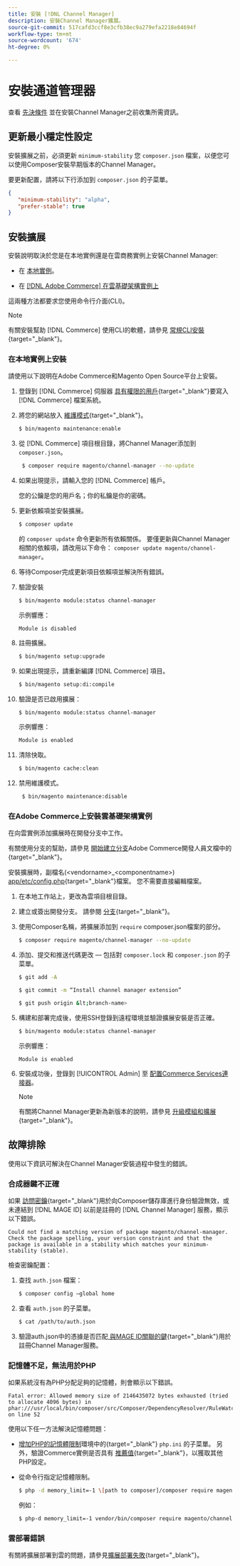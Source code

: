```yaml
---
title: 安裝 [!DNL Channel Manager]
description: 安裝Channel Manager擴展。
source-git-commit: 517cafd3ccf8e3cfb38ec9a279efa2218e84694f
workflow-type: tm+mt
source-wordcount: '674'
ht-degree: 0%

---
```



# 安裝通道管理器

查看 [先決條件](onboard.md#prerequisites) 並在安裝Channel Manager之前收集所需資訊。

## 更新最小穩定性設定

安裝擴展之前，必須更新 `minimum-stability` 您 `composer.json` 檔案，以便您可以使用Composer安裝早期版本的Channel Manager。

要更新配置，請將以下行添加到 `composer.json` 的子菜單。

```json
{
   "minimum-stability": "alpha",
   "prefer-stable": true
}
```

## 安裝擴展

安裝說明取決於您是在本地實例還是在雲商務實例上安裝Channel Manager:

- 在 [本地實例](#install-on-an-on-premises-instance)。

- 在 [[!DNL Adobe Commerce] 在雲基礎架構實例上](#install-adobe-commerce-on-cloud-infrastructure)

這兩種方法都要求您使用命令行介面(CLI)。

>[!NOTE]
>
>有關安裝幫助 [!DNL Commerce] 使用CLI的軟體，請參見 [常規CLI安裝](https://devdocs.magento.com/extensions/install/){target=&quot;_blank&quot;}。

### 在本地實例上安裝

請使用以下說明在Adobe Commerce和Magento Open Source平台上安裝。

1. 登錄到 [!DNL Commerce] 伺服器 [具有權限的用戶](https://devdocs.magento.com/guides/v2.4/install-gde/prereq/file-system-perms.html){target=&quot;_blank&quot;}要寫入 [!DNL Commerce] 檔案系統。

1. 將您的網站放入 [維護模式](https://devdocs.magento.com/guides/v2.4/install-gde/install/cli/install-cli-subcommands-maint.html){target=&quot;_blank&quot;}。

   ```bash
   $ bin/magento maintenance:enable
   ```

1. 從 [!DNL Commerce] 項目根目錄，將Channel Manager添加到 `composer.json`。

   ```bash
    $ composer require magento/channel-manager --no-update
   ```

1. 如果出現提示，請輸入您的 [!DNL Commerce] 帳戶。

   您的公鑰是您的用戶名；你的私鑰是你的密碼。

1. 更新依賴項並安裝擴展。

   ```bash
   $ composer update
   ```

   的 `composer update` 命令更新所有依賴關係。 要僅更新與Channel Manager相關的依賴項，請改用以下命令： `composer update magento/channel-manager`。

1. 等待Composer完成更新項目依賴項並解決所有錯誤。

1. 驗證安裝

   ```bash
   $ bin/magento module:status channel-manager
   ```

   示例響應：

   ```terminal
   Module is disabled
   ```

1. 註冊擴展。

   ```bash
   $ bin/magento setup:upgrade
   ```

1. 如果出現提示，請重新編譯 [!DNL Commerce] 項目。

   ```bash
   $ bin/magento setup:di:compile
   ```

1. 驗證是否已啟用擴展：

   ```bash
   $ bin/magento module:status channel-manager
   ```

   示例響應：

   ```bash
   Module is enabled
   ```

1. 清除快取。

   ```bash
   $ bin/magento cache:clean
   ```

1. 禁用維護模式。

   ```bash
    $ bin/magento maintenance:disable
   ```

### 在Adobe Commerce上安裝雲基礎架構實例

在向雲實例添加擴展時在開發分支中工作。

有關使用分支的幫助，請參見 [開始建立分支](https://devdocs.magento.com/cloud/env/environments-start.html#getstarted)Adobe Commerce開發人員文檔中的{target=&quot;_blank&quot;}。

安裝擴展時，副檔名(&lt;vendorname>\_&lt;componentname>) [app/etc/config.php](https://devdocs-beta.magento.com/guides/v2.3/config-guide/config/config-php.html){target=&quot;_blank&quot;}檔案。 您不需要直接編輯檔案。

1. 在本地工作站上，更改為雲項目根目錄。

1. 建立或簽出開發分支。 請參閱 [分支](https://devdocs-beta.magento.com/cloud/env/environments-start.html#getstarted){target=&quot;_blank&quot;}。
1. 使用Composer名稱，將擴展添加到 `require` composer.json檔案的部分。

   ```bash
   $ composer require magento/channel-manager --no-update
   ```

1. 添加、提交和推送代碼更改 — 包括對 `composer.lock` 和 `composer.json` 的子菜單。

   ```bash
   $ git add -A
   ```

   ```bash
   $ git commit -m “Install channel manager extension” 
   ```

   ```bash
   $ git push origin &lt;branch-name>
   ```

1. 構建和部署完成後，使用SSH登錄到遠程環境並驗證擴展安裝是否正確。

   ```bash
   $ bin/magento module:status channel-manager
   ```

   示例響應：

   ```terminal
   Module is enabled
   ```

1. 安裝成功後，登錄到 [!UICONTROL Admin] 至 [配置Commerce Services連接器](connect.md)。

   >[!NOTE]
   >
   >有關將Channel Manager更新為新版本的說明，請參見 [升級模組和擴展](https://experienceleague.adobe.com/docs/commerce-operations/upgrade-guide/modules/upgrade.html){target=&quot;_blank&quot;}。


## 故障排除

使用以下資訊可解決在Channel Manager安裝過程中發生的錯誤。

### 合成器鍵不正確

如果 [訪問密鑰](https://devdocs.magento.com/guides/v2.4/install-gde/prereq/connect-auth.html){target=&quot;_blank&quot;}用於向Composer儲存庫進行身份驗證無效，或未連結到 [!DNL MAGE ID] 以前是註冊的 [!DNL Channel Manager] 服務，顯示以下錯誤。


```terminal
Could not find a matching version of package magento/channel-manager. Check the package spelling, your version constraint and that the package is available in a stability which matches your minimum-stability (stable).
```

檢查密鑰配置：

1. 查找 `auth.json` 檔案：

   ```bash
   $ composer config –global home
   ```

1. 查看 `auth.json` 的子菜單。

   ```bash
   $ cat /path/to/auth.json
   ```

1. 驗證auth.json中的憑據是否匹配[ 與MAGE ID關聯的鍵](https://devdocs.magento.com/guides/v2.4/install-gde/prereq/connect-auth.html){target=&quot;_blank&quot;}用於註冊Channel Manager服務。

### 記憶體不足，無法用於PHP

如果系統沒有為PHP分配足夠的記憶體，則會顯示以下錯誤。

```terminal
Fatal error: Allowed memory size of 2146435072 bytes exhausted (tried to allocate 4096 bytes) in phar:///usr/local/bin/composer/src/Composer/DependencyResolver/RuleWatchGraph.php on line 52
```

使用以下任一方法解決記憶體問題：

- [增加PHP的記憶體限制](https://devdocs.magento.com/cloud/project/magento-app-php-ini.html#increase-php-memory-limit)環境中的{target=&quot;_blank&quot;} `php.ini` 的子菜單。 另外，驗證Commerce實例是否具有 [推薦值](https://devdocs.magento.com/guides/v2.4/install-gde/prereq/php-settings.html){target=&quot;_blank&quot;}，以獲取其他PHP設定。

- 從命令行指定記憶體限制。

   ```bash
   $ php -d memory_limit=-1 \[path to composer]/composer require magento/payment-services.
   ```

   例如：

   ```bash
   $ php-d memory_limit=-1 vendor/bin/composer require magento/channel-manager
   ```

### 雲部署錯誤

有關將擴展部署到雲的問題，請參見[擴展部署失敗](https://devdocs.magento.com/cloud/trouble/trouble_comp-deploy-fail.html){target=&quot;_blank&quot;}。
